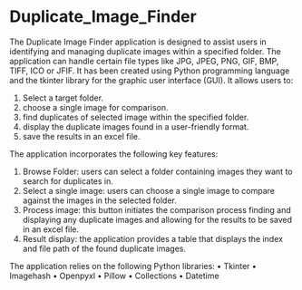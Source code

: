 # Duplicate_Image_Finder

The Duplicate Image Finder application is designed to assist users in identifying and managing duplicate images within a specified folder. The application can handle certain file types like JPG, JPEG, PNG, GIF, BMP, TIFF, ICO or JFIF. It has been created using Python programming language and the tkinter library for the graphic user interface (GUI). It allows users to: 
1.	Select a target folder.
2.	choose a single image for comparison.
3.	find duplicates of selected image within the specified folder.
4.	display the duplicate images found in a user-friendly format.
5.	save the results in an excel file.

The application incorporates the following key features:
1.	Browse Folder: users can select a folder containing images they want to search for duplicates in.
2.	Select a single image: users can choose a single image to compare against the images in the selected folder.
3.	Process image: this button initiates the comparison process finding and displaying any duplicate images and allowing for the results to be saved in an excel file.
4.	Result display: the application provides a table that displays the index and file path of the found duplicate images.

The application relies on the following Python libraries:
•	Tkinter
•	Imagehash
•	Openpyxl
•	Pillow
•	Collections
•	Datetime
